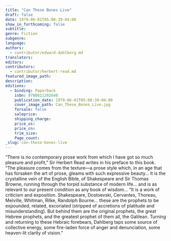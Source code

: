 ```yaml
---
title: "Can These Bones Live"
draft: false
date: 1979-06-01T05:00:39-04:00
show_in_forthcoming: false
subtitle:
genre: Fiction
subgenre:
language:
authors:
  - contributor/edward-dahlberg.md
translators:
editors:
contributors:
  - contributor/herbert-read.md
featured_image_path:
description:
editions:
  - binding: Paperback
    isbn: 9780811202640
    publication_date: 1979-06-01T05:00:39-04:00
    cover_image_path: Can_These_Bones_Live.jpg
    forsale: false
    saleprice:
    shipping_charge:
    price_us:
    price_cn:
    trim_size:
    Page_count:
_slug: can-these-bones-live
---
```


“There is no contemporary prose work from which I have got so much pleasure and profit,” Sir Herbert Read writes in his preface to this book. “The pleasure comes from the texture––a prose style which, in an age that has forsaken the art of prose, gleams with such expressive beauty… It is the crystalline vein of the English Bible, of Shakespeare and Sir Thomas Browne, running through the torpid substance of modern life… and is as relevant to our present condition as any book of wisdom… “It is a work of criticism and exposition. Shakespeare, Dostoevski, Cervantes, Thoreau, Melville, Whitman, Rilke, Randolph Bourne… these are the prophets to be expounded, related, excoriated (stripped of accretions of platitude and misunderstanding). But behind them are the original prophets, the great Hebrew prophets, and the greatest prophet of them all, the Galilean. Turning and returning to these Hebraic forebears, Dahlberg taps some source of collective energy, some fire-laden force of anger and denunciation, some heaven-lit clarity of vision.”


